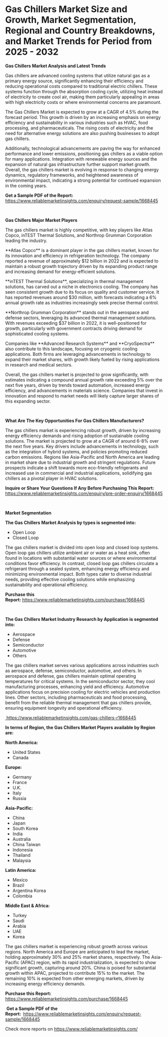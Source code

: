 <p><h1>Gas Chillers Market Size and Growth, Market Segmentation, Regional and Country Breakdowns, and Market Trends for Period from 2025 -  2032</h1></p><p><strong>Gas Chillers Market Analysis and Latest Trends</strong></p>
<p><p>Gas chillers are advanced cooling systems that utilize natural gas as a primary energy source, significantly enhancing their efficiency and reducing operational costs compared to traditional electric chillers. These systems function through the absorption cooling cycle, utilizing heat instead of electricity to create cool air, making them particularly appealing in areas with high electricity costs or where environmental concerns are paramount.</p><p>The Gas Chillers Market is expected to grow at a CAGR of 4.5% during the forecast period. This growth is driven by an increasing emphasis on energy efficiency and sustainability in various industries such as HVAC, food processing, and pharmaceuticals. The rising costs of electricity and the need for alternative energy solutions are also pushing businesses to adopt gas chillers. </p><p>Additionally, technological advancements are paving the way for enhanced performance and lower emissions, positioning gas chillers as a viable option for many applications. Integration with renewable energy sources and the expansion of natural gas infrastructure further support market growth. Overall, the gas chillers market is evolving in response to changing energy dynamics, regulatory frameworks, and heightened awareness of environmental impact, indicating a strong potential for continued expansion in the coming years.</p></p>
<p><strong>Get a Sample PDF of the Report:&nbsp;</strong> <a href="https://www.reliablemarketinsights.com/enquiry/request-sample/1668445?utm_campaign=1932&utm_medium=2&utm_source=Github&utm_content=ia&utm_term=21022025&utm_id=gas-chillers">https://www.reliablemarketinsights.com/enquiry/request-sample/1668445</a></p>
<p>&nbsp;</p>
<p><strong>Gas Chillers Major Market Players</strong></p>
<p><p>The gas chillers market is highly competitive, with key players like Atlas Copco, inTEST Thermal Solutions, and Northrop Grumman Corporation leading the industry. </p><p>**Atlas Copco** is a dominant player in the gas chillers market, known for its innovation and efficiency in refrigeration technology. The company reported a revenue of approximately $12 billion in 2022 and is expected to maintain a robust growth trajectory driven by its expanding product range and increasing demand for energy-efficient solutions.</p><p>**inTEST Thermal Solutions**, specializing in thermal management solutions, has carved out a niche in electronics cooling. The company has seen consistent growth due to its focus on quality and customer service. It has reported revenues around $30 million, with forecasts indicating a 6% annual growth rate as industries increasingly seek precise thermal control.</p><p>**Northrop Grumman Corporation** stands out in the aerospace and defense sectors, leveraging its advanced thermal management solutions. With revenues exceeding $37 billion in 2022, it is well-positioned for growth, particularly with government contracts driving demand for sophisticated cooling systems.</p><p>Companies like **Advanced Research Systems** and **CryoSpectra** also contribute to this landscape, focusing on cryogenic cooling applications. Both firms are leveraging advancements in technology to expand their market shares, with growth likely fueled by rising applications in research and medical sectors.</p><p>Overall, the gas chillers market is projected to grow significantly, with estimates indicating a compound annual growth rate exceeding 5% over the next five years, driven by trends toward automation, increased energy efficiency, and advancements in materials science. Companies that invest in innovation and respond to market needs will likely capture larger shares of this expanding sector.</p></p>
<p>&nbsp;</p>
<p><strong>What Are The Key Opportunities For Gas Chillers Manufacturers?</strong></p>
<p><p>The gas chillers market is experiencing robust growth, driven by increasing energy efficiency demands and rising adoption of sustainable cooling solutions. The market is projected to grow at a CAGR of around 6-8% over the next five years. Key drivers include advancements in technology, such as the integration of hybrid systems, and policies promoting reduced carbon emissions. Regions like Asia-Pacific and North America are leading in market share due to industrial growth and stringent regulations. Future prospects indicate a shift towards more eco-friendly refrigerants and increased use in commercial and industrial applications, solidifying gas chillers as a pivotal player in HVAC solutions.</p></p>
<p><strong>Inquire or Share Your Questions If Any Before Purchasing This Report:</strong> <a href="https://www.reliablemarketinsights.com/enquiry/pre-order-enquiry/1668445?utm_campaign=1932&utm_medium=2&utm_source=Github&utm_content=ia&utm_term=21022025&utm_id=gas-chillers">https://www.reliablemarketinsights.com/enquiry/pre-order-enquiry/1668445</a></p>
<p>&nbsp;</p>
<p><strong>Market Segmentation</strong></p>
<p><strong>The Gas Chillers Market Analysis by types is segmented into:</strong></p>
<p><ul><li>Open Loop</li><li>Closed Loop</li></ul></p>
<p><p>The gas chillers market is divided into open loop and closed loop systems. Open loop gas chillers utilize ambient air or water as a heat sink, often found in locations with substantial water sources or where environmental conditions favor efficiency. In contrast, closed loop gas chillers circulate a refrigerant through a sealed system, enhancing energy efficiency and minimizing environmental impact. Both types cater to diverse industrial needs, providing effective cooling solutions while emphasizing sustainability and operational efficiency.</p></p>
<p><strong>Purchase this Report:&nbsp;</strong><a href="https://www.reliablemarketinsights.com/purchase/1668445?utm_campaign=1932&utm_medium=2&utm_source=Github&utm_content=ia&utm_term=21022025&utm_id=gas-chillers">https://www.reliablemarketinsights.com/purchase/1668445</a></p>
<p>&nbsp;</p>
<p><strong>The Gas Chillers Market Industry Research by Application is segmented into:</strong></p>
<p><ul><li>Aerospace</li><li>Defense</li><li>Semiconductor</li><li>Automotive</li><li>Others</li></ul></p>
<p><p>The gas chillers market serves various applications across industries such as aerospace, defense, semiconductor, automotive, and others. In aerospace and defense, gas chillers maintain optimal operating temperatures for critical systems. In the semiconductor sector, they cool manufacturing processes, enhancing yield and efficiency. Automotive applications focus on precision cooling for electric vehicles and production lines. Other sectors, including pharmaceuticals and food processing, benefit from the reliable thermal management that gas chillers provide, ensuring equipment longevity and operational efficiency.</p></p>
<p><a href="https://www.reliablemarketinsights.com/gas-chillers-r1668445?utm_campaign=1932&utm_medium=2&utm_source=Github&utm_content=ia&utm_term=21022025&utm_id=gas-chillers">&nbsp;https://www.reliablemarketinsights.com/gas-chillers-r1668445</a></p>
<p><strong>In terms of Region, the Gas Chillers Market Players available by Region are:</strong></p>
<p>
    <p> <strong> North America: </strong>
        <ul>
            <li>United States</li>
            <li>Canada</li>
        </ul>
        </p> 
    <p> <strong> Europe: </strong>
        <ul>
            <li>Germany</li>
            <li>France</li>
            <li>U.K.</li>
            <li>Italy</li>
            <li>Russia</li>
        </ul>
        </p> 
    <p> <strong> Asia-Pacific: </strong>
        <ul>
            <li>China</li>
            <li>Japan</li>
            <li>South Korea</li>
            <li>India</li>
            <li>Australia</li>
            <li>China Taiwan</li>
            <li>Indonesia</li>
            <li>Thailand</li>
            <li>Malaysia</li>
        </ul>
        </p> 
    <p> <strong> Latin America: </strong>
        <ul>
            <li>Mexico</li>
            <li>Brazil</li>
            <li>Argentina Korea</li>
            <li>Colombia</li>
        </ul>
        </p> 
    <p> <strong> Middle East & Africa: </strong>
        <ul>
            <li>Turkey</li>
            <li>Saudi</li>
            <li>Arabia</li>
            <li>UAE</li>
            <li>Korea</li>
        </ul>
    </p>
    </p>
<p><p>The gas chillers market is experiencing robust growth across various regions. North America and Europe are anticipated to lead the market, holding approximately 30% and 25% market shares, respectively. The Asia-Pacific (APAC) region, with its rapid industrialization, is expected to show significant growth, capturing around 20%. China is poised for substantial growth within APAC, projected to contribute 15% to the market. The remaining 10% is expected from other emerging markets, driven by increasing energy efficiency demands.</p></p>
<p><strong>Purchase this Report: </strong><a href="https://www.reliablemarketinsights.com/purchase/1668445?utm_campaign=1932&utm_medium=2&utm_source=Github&utm_content=ia&utm_term=21022025&utm_id=gas-chillers">https://www.reliablemarketinsights.com/purchase/1668445</a></p>
<p>&nbsp;<strong>Get a Sample PDF of the Report:&nbsp;&nbsp;</strong><a href="https://www.reliablemarketinsights.com/enquiry/request-sample/1668445?utm_campaign=1932&utm_medium=2&utm_source=Github&utm_content=ia&utm_term=21022025&utm_id=gas-chillers">https://www.reliablemarketinsights.com/enquiry/request-sample/1668445</a></p>
<p><strong></strong></p>
<p>Check more reports on <a href="https://www.reliablemarketinsights.com/?utm_campaign=1932&utm_medium=2&utm_source=Github&utm_content=ia&utm_term=21022025&utm_id=gas-chillers">https://www.reliablemarketinsights.com/</a></p>